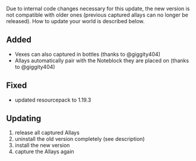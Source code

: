 
Due to internal code changes necessary for this update, the new version is not compatible with older ones (previous captured allays can no longer be released). How to update your world is described below.

## Added

- Vexes can also captured in bottles (thanks to @giggity404)
- Allays automatically pair with the Noteblock they are placed on (thanks to @giggity404)

## Fixed

- updated resourcepack to 1.19.3

## Updating

1. release all captured Allays
2. uninstall the old version completely (see description)
3. install the new version
4. capture the Allays again
